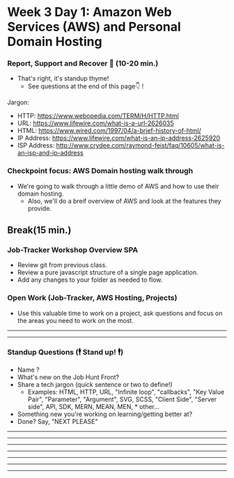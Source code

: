# Week 3 Day 1: Amazon Web Services (AWS) and Personal Domain Hosting

### Report, Support and Recover 🤕 (10-20 min.)
* That's right, it's standup thyme!
  * See questions at the end of this page👇 !

Jargon:
* HTTP: https://www.webopedia.com/TERM/H/HTTP.html
* URL: https://www.lifewire.com/what-is-a-url-2626035
* HTML: https://www.wired.com/1997/04/a-brief-history-of-html/
* IP Address: https://www.lifewire.com/what-is-an-ip-address-2625920
* ISP Address: http://www.crydee.com/raymond-feist/faq/10605/what-is-an-isp-and-ip-address

### Checkpoint focus: AWS Domain hosting walk through
* We're going to walk through a little demo of AWS and how to use their domain hosting.
  * Also, we'll do a breif overview of AWS and look at the features they provide. 

## Break(15 min.)

### Job-Tracker Workshop Overview SPA
* Review git from previous class.
* Review a pure javascript structure of a single page application. 
* Add any changes to your folder as needed to flow.

### Open Work (Job-Tracker, AWS Hosting, Projects)
* Use this valuable time to work on a project, ask questions and focus on the areas you need to work on the most.

----

----  
### Standup Questions (🕴 Stand up! 🕴)
* Name ?
* What's new on the Job Hunt Front?
* Share a tech jargon (quick sentence or two to define!)
  * Examples: HTML, HTTP, URL, "Infinite loop", "callbacks", "Key Value Pair", "Parameter", "Argument", SVG, SCSS, "Client Side", "Server side", API, SDK, MERN, MEAN, MEN, * other...
* Something new you're working on learning/getting better at?
* Done? Say, "NEXT PLEASE"
----

----  

----

----

----

----

----
